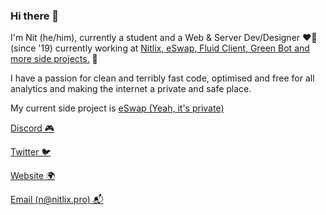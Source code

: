 
### Hi there 👋

I'm Nit (he/him), currently a student and a Web & Server Dev/Designer ❤️‍🔥 (since '19) currently working at [Nitlix, eSwap, Fluid Client, Green Bot and more side projects.](https://nitlix.pro) 🥳

I have a passion for clean and terribly fast code, optimised and free for all analytics and making the internet a private and safe place.

My current side project is [eSwap (Yeah, it's private)](https://eswap.pro)

[Discord 🎮](https://discord.com/users/567641525706686474)

[Twitter 🐦](https://twitter.com/nitlixis)

[Website 🌍](https://nitlix.pro/)

[Email (n@nitlix.pro) 📬](mailto:n@nitlix.pro)
